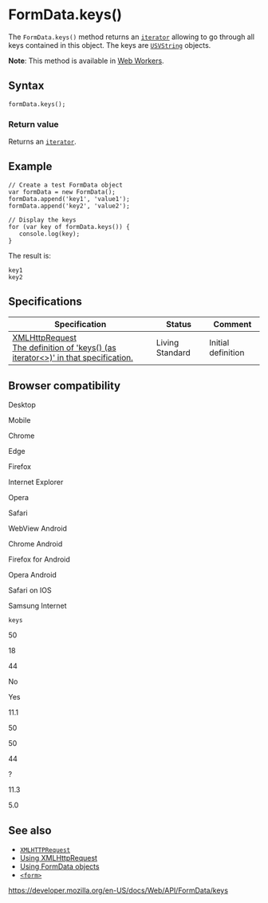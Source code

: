 FormData.keys()
===============

The `FormData.keys()` method returns an [`iterator`](https://developer.mozilla.org/en-US/docs/Web/JavaScript/Reference/Iteration_protocols) allowing to go through all keys contained in this object. The keys are [`USVString`](../usvstring) objects.

**Note**: This method is available in [Web Workers](../web_workers_api).

Syntax
------

    formData.keys();

### Return value

Returns an [`iterator`](https://developer.mozilla.org/en-US/docs/Web/JavaScript/Reference/Iteration_protocols).

Example
-------

    // Create a test FormData object
    var formData = new FormData();
    formData.append('key1', 'value1');
    formData.append('key2', 'value2');

    // Display the keys
    for (var key of formData.keys()) {
       console.log(key);
    }

The result is:

    key1
    key2

Specifications
--------------

<table><thead><tr class="header"><th>Specification</th><th>Status</th><th>Comment</th></tr></thead><tbody><tr class="odd"><td><a href="https://xhr.spec.whatwg.org/#dom-formdata">XMLHttpRequest<br />
<span class="small">The definition of 'keys() (as iterator&lt;&gt;)' in that specification.</span></a></td><td><span class="spec-living">Living Standard</span></td><td>Initial definition</td></tr></tbody></table>

Browser compatibility
---------------------

Desktop

Mobile

Chrome

Edge

Firefox

Internet Explorer

Opera

Safari

WebView Android

Chrome Android

Firefox for Android

Opera Android

Safari on IOS

Samsung Internet

`keys`

50

18

44

No

Yes

11.1

50

50

44

?

11.3

5.0

See also
--------

-   [`XMLHTTPRequest`](../xmlhttprequest)
-   [Using XMLHttpRequest](../xmlhttprequest/using_xmlhttprequest)
-   [Using FormData objects](using_formdata_objects)
-   [`<form>`](https://developer.mozilla.org/en-US/docs/Web/HTML/Element/form)

<a href="https://developer.mozilla.org/en-US/docs/Web/API/FormData/keys" class="_attribution-link">https://developer.mozilla.org/en-US/docs/Web/API/FormData/keys</a>

